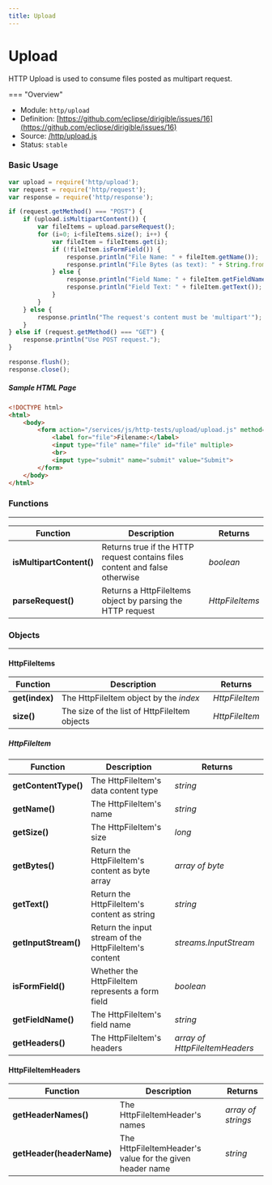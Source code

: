 ```yaml
---
title: Upload
---
```


Upload
===

HTTP Upload is used to consume files posted as multipart request.

=== "Overview"
- Module: `http/upload`
- Definition: [https://github.com/eclipse/dirigible/issues/16](https://github.com/eclipse/dirigible/issues/16)
- Source: [/http/upload.js](https://github.com/eclipse/dirigible/blob/master/components/api-http/src/main/resources/META-INF/dirigible/http/upload.js)
- Status: `stable`



### Basic Usage

```javascript
var upload = require('http/upload');
var request = require('http/request');
var response = require('http/response');

if (request.getMethod() === "POST") {
	if (upload.isMultipartContent()) {
		var fileItems = upload.parseRequest();
		for (i=0; i<fileItems.size(); i++) {
			var fileItem = fileItems.get(i);
			if (!fileItem.isFormField()) {
				response.println("File Name: " + fileItem.getName());
				response.println("File Bytes (as text): " + String.fromCharCode.apply(null, fileItem.getBytes()));
			} else {
				response.println("Field Name: " + fileItem.getFieldName());
				response.println("Field Text: " + fileItem.getText());
			}
		}
	} else {
		response.println("The request's content must be 'multipart'");
	}
} else if (request.getMethod() === "GET") {
	response.println("Use POST request.");
}

response.flush();
response.close();
```

##### Sample HTML Page

```html
<!DOCTYPE html>
<html>
	<body>
		<form action="/services/js/http-tests/upload/upload.js" method="post" enctype="multipart/form-data">
			<label for="file">Filename:</label>
			<input type="file" name="file" id="file" multiple>
			<br>
			<input type="submit" name="submit" value="Submit">
		</form>
	</body>
</html>
```


### Functions

---

Function     | Description | Returns
------------ | ----------- | --------
**isMultipartContent()**   | Returns true if the HTTP request contains files content and false otherwise | *boolean*
**parseRequest()**   | Returns a HttpFileItems object by parsing the HTTP request | *HttpFileItems*




### Objects

---

#### HttpFileItems


Function     | Description | Returns
------------ | ----------- | --------
**get(index)**   | The HttpFileItem object by the *index* | *HttpFileItem*
**size()**   | The size of the list of HttpFileItem objects | *HttpFileItem*


##### HttpFileItem


Function     | Description | Returns
------------ | ----------- | --------
**getContentType()**   | The HttpFileItem's data content type | *string*
**getName()**   | The HttpFileItem's name | *string*
**getSize()**   | The HttpFileItem's size | *long*
**getBytes()**   | Return the HttpFileItem's content as byte array | *array of byte*
**getText()**   | Return the HttpFileItem's content as string | *string*
**getInputStream()**   | Return the input stream of the HttpFileItem's content | *streams.InputStream*
**isFormField()**   | Whether the HttpFileItem represents a form field | *boolean*
**getFieldName()**   | The HttpFileItem's field name | *string*
**getHeaders()**   | The HttpFileItem's headers | *array of HttpFileItemHeaders*


#### HttpFileItemHeaders


Function     | Description | Returns
------------ | ----------- | --------
**getHeaderNames()**   | The HttpFileItemHeader's names | *array of strings*
**getHeader(headerName)**   | The HttpFileItemHeader's value for the given header name | *string*

